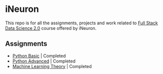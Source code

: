 # iNeuron
This repo is for all the assignments, projects and work related to [Full Stack Data Science 2.0](https://ineuron.ai/course/Full-Stack-Data-Science-BootCamp-2.0) course offered by iNeuron.

## Assignments
- [Python Basic](https://github.com/ashutosh-vaidya/iNeuron/tree/main/Assignments/01.%20Python/01.%20Python%20Basics) | Completed
- [Python Advanced](https://github.com/ashutosh-vaidya/iNeuron/tree/main/Assignments/01.%20Python/02.%20Python%20Advanced) | Completed
- [Machine Learning Theory](https://github.com/ashutosh-vaidya/iNeuron/tree/main/Assignments/02.%20Machine%20Learning) | Completed
